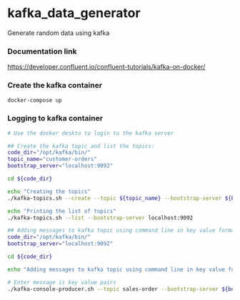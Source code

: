 # kafka_data_generator
Generate random data using kafka

### Documentation link
https://developer.confluent.io/confluent-tutorials/kafka-on-docker/



### Create the kafka container
```bash
docker-compose up
```

### Logging to kafka container
```bash
# Use the docker deskto to login to the kafka server

```

```bash
## Create the kafka topic and list the topics:
code_dir="/opt/kafka/bin/"
topic_name="customer-orders"
bootstrap_server="localhost:9092"

cd ${code_dir}

echo "Creating the topics"
./kafka-topics.sh --create --topic ${topic_name} --bootstrap-server ${bootstrap_server}

echo "Printing the list of topics"
./kafka-topics.sh --list --bootstrap-server localhost:9092

```

```bash
## Adding messages to kafka topic using command line in key value format:
code_dir="/opt/kafka/bin/"
bootstrap_server="localhost:9092"

cd ${code_dir}

echo "Adding messages to kafka topic using command line in key value format"

# Enter message is key value pairs
./kafka-console-producer.sh --topic sales-order --bootstrap-server ${bootstrap_server} --property "parse.key=true" --property "key.separator=:"

```
